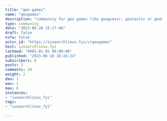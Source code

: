 ```yaml
---
title: "geo games" 
name: "geogames"
description: "community for geo games like geoguessr, geotastic or geobingo and more"
type: community
date: "2023-06-28 15:17:48"
draft: false
nsfw: false
actor_id: "https://iusearchlinux.fyi/c/geogames"
host: iusearchlinux.fyi
lastmod: "0001-01-01 00:00:00"
published: "2023-06-10 18:24:24"
subscribers: 8
posts: 2
comments: 10
weight: 2
dau: 1
wau: 1
mau: 6
instances:
- "iusearchlinux_fyi"
tags: 
- "iusearchlinux_fyi"

---
```

